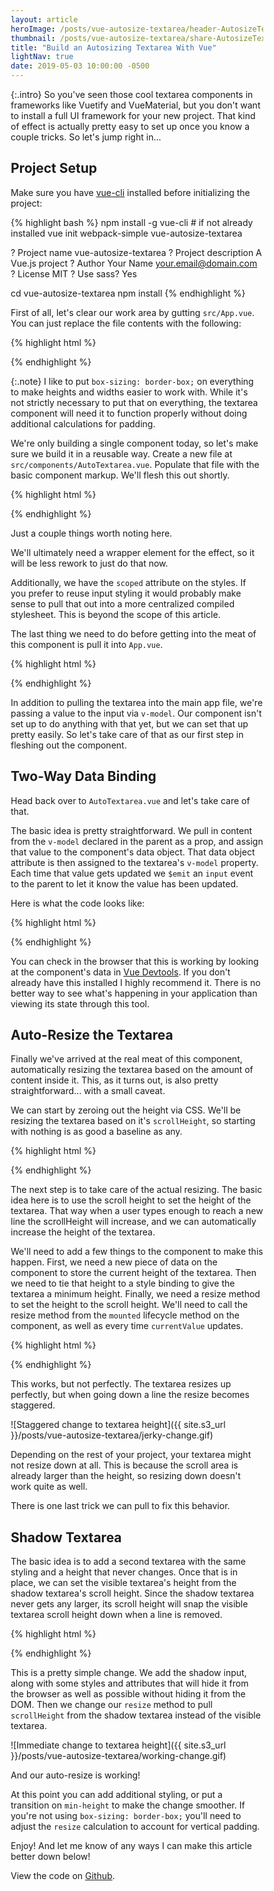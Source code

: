 ```yaml
---
layout: article
heroImage: /posts/vue-autosize-textarea/header-AutosizeTextarea.jpg
thumbnail: /posts/vue-autosize-textarea/share-AutosizeTextarea.jpg
title: "Build an Autosizing Textarea With Vue"
lightNav: true
date: 2019-05-03 10:00:00 -0500
---
```

{:.intro}
So you've seen those cool textarea components in frameworks like Vuetify and VueMaterial, but you don't want to install a full UI framework for your new project. That kind of effect is actually pretty easy to set up once you know a couple tricks. So let's jump right in...

## Project Setup

Make sure you have [vue-cli](https://github.com/vuejs/vue-cli) installed before initializing the project:

{% highlight bash %}
npm install -g vue-cli # if not already installed
vue init webpack-simple vue-autosize-textarea

? Project name vue-autosize-textarea
? Project description A Vue.js project
? Author Your Name <your.email@domain.com>
? License MIT
? Use sass? Yes

cd vue-autosize-textarea
npm install
{% endhighlight %}

First of all, let's clear our work area by gutting `src/App.vue`. You can just replace the file contents with the following:

{% highlight html %}
<!-- src/App.vue -->
<template>
  <div id="app"></div>
</template>

<script>
  export default {
    name: 'app'
  }
</script>

<style lang="scss">
  * {
    box-sizing: border-box;
  }
</style>
{% endhighlight %}

{:.note}
I like to put `box-sizing: border-box;` on everything to make heights and widths easier to work with. While it's not strictly necessary to put that on everything, the textarea component will need it to function properly without doing additional calculations for padding.

We're only building a single component today, so let's make sure we build it in a reusable way. Create a new file at `src/components/AutoTextarea.vue`. Populate that file with the basic component markup. We'll flesh this out shortly.

{% highlight html %}
<!-- src/components/AutoTextarea.vue -->
<template>
  <div class="textarea">
    <textarea></textarea>
  </div>
</template>

<script>
  export default {
    name: 'AutoTextarea'
  }
</script>

<style scoped lang="scss">
  .textarea {
    textarea {
      padding: 8px;
      border: 1px solid #aeaeae;
      resize: none;
      overflow: hidden;
      font-size: 16px;
    }
  }
</style>
{% endhighlight %}

Just a couple things worth noting here. 

We'll ultimately need a wrapper element for the effect, so it will be less rework to just do that now.

Additionally, we have the `scoped` attribute on the styles. If you prefer to reuse input styling it would probably make sense to pull that out into a more centralized compiled stylesheet. This is beyond the scope of this article.

The last thing we need to do before getting into the meat of this component is pull it into `App.vue`.

{% highlight html %}
<!-- src/App.vue -->
<template>
  <div id="app">
    <auto-textarea v-model="inputValue"></auto-textarea>
  </div>
</template>

<script>
  import AutoTextarea from './components/AutoTextarea.vue'

  export default {
    name: 'app',
    components: { AutoTextarea },
    data () {
      return {
        inputValue: ''
      }
    }
  }
</script>

<style lang="scss">
  * {
    box-sizing: border-box;
  }
</style>
{% endhighlight %}

In addition to pulling the textarea into the main app file, we're passing a value to the input via `v-model`. Our component isn't set up to do anything with that yet, but we can set that up pretty easily. So let's take care of that as our first step in fleshing out the component.

## Two-Way Data Binding

Head back over to `AutoTextarea.vue` and let's take care of that.

The basic idea is pretty straightforward. We pull in content from the `v-model` declared in the parent as a prop, and assign that value to the component's data object. That data object attribute is then assigned to the textarea's `v-model` property. Each time that value gets updated we `$emit` an `input` event to the parent to let it know the value has been updated.

Here is what the code looks like:

{% highlight html %}
<!-- src/components/AutoTextarea.vue -->
<template>
  <div class="textarea">
    <textarea v-model="currentValue"></textarea>
  </div>
</template>

<script>
  export default {
    name: 'AutoTextarea',
    props: {
      value: String
    },
    data () {
      return {
        currentValue: ''
      }
    },
    watch: {
      currentValue () {
        this.$emit('input', this.currentValue)
      }
    }
  }
</script>

<style scoped lang="scss">
  ...
</style>
{% endhighlight %}

You can check in the browser that this is working by looking at the component's data in [Vue Devtools](https://chrome.google.com/webstore/detail/vuejs-devtools/nhdogjmejiglipccpnnnanhbledajbpd?hl=en). If you don't already have this installed I highly recommend it. There is no better way to see what's happening in your application than viewing its state through this tool.

## Auto-Resize the Textarea

Finally we've arrived at the real meat of this component, automatically resizing the textarea based on the amount of content inside it. This, as it turns out, is also pretty straightforward... with a small caveat.

We can start by zeroing out the height via CSS. We'll be resizing the textarea based on it's `scrollHeight`, so starting with nothing is as good a baseline as any.

{% highlight html %}
<!-- src/components/AutoTextarea.vue -->
<style scoped lang="scss">
  .textarea {
    textarea {
      ...
      height: 0;
    }
  }
</style>
{% endhighlight %}

The next step is to take care of the actual resizing. The basic idea here is to use the scroll height to set the height of the textarea. That way when a user types enough to reach a new line the scrollHeight will increase, and we can automatically increase the height of the textarea.

We'll need to add a few things to the component to make this happen. First, we need a new piece of data on the component to store the current height of the textarea. Then we need to tie that height to a style binding to give the textarea a minimum height. Finally, we need a resize method to set the height to the scroll height. We'll need to call the resize method from the `mounted` lifecycle method on the component, as well as every time `currentValue` updates.

{% highlight html %}
<!-- src/components/AutoTextarea.vue -->
<template>
  <div class="textarea">
    <textarea v-model="currentValue" ref="input" :style="inputStyle"></textarea>
  </div>
</template>

<script>
  export default {
    name: 'AutoTextarea',
    props: {
      value: String
    },
    data () {
      return {
        currentValue: '',
        inputHeight: '0'
      }
    },
    watch: {
      currentValue () {
        this.resize()
        this.$emit('input', this.currentValue)
      }
    },
    computed: {
      inputStyle () {
        return {
          'min-height': this.inputHeight
        }
      }
    },
    mounted () {
      this.resize()
    },
    methods: {
      resize () {
        this.inputHeight = `${this.$refs.input.scrollHeight}px`
      }
    }
  }
</script>

<style scoped lang="scss">
  ...
</style>
{% endhighlight %}

This works, but not perfectly. The textarea resizes up perfectly, but when going down a line the resize becomes staggered.

![Staggered change to textarea height]({{ site.s3_url }}/posts/vue-autosize-textarea/jerky-change.gif)

Depending on the rest of your project, your textarea might not resize down at all. This is because the scroll area is already larger than the height, so resizing down doesn't work quite as well.

There is one last trick we can pull to fix this behavior.

## Shadow Textarea

The basic idea is to add a second textarea with the same styling and a height that never changes. Once that is in place, we can set the visible textarea's height from the shadow textarea's scroll height. Since the shadow textarea never gets any larger, its scroll height will snap the visible textarea scroll height down when a line is removed.

{% highlight html %}
<template>
  <div class="textarea">
    <textarea v-model="currentValue" :style="inputStyle"></textarea>
    <textarea class="shadow" v-model="currentValue" ref="shadow" tabindex="0"></textarea>
  </div>
</template>

<script>
  export default {
    name: 'AutoTextarea',
    props: {
      value: String
    },
    data () {
      return {
        currentValue: '',
        inputHeight: '0'
      }
    },
    watch: {
      currentValue () {
        this.resize()
        this.$emit('input', this.currentValue)
      }
    },
    computed: {
      inputStyle () {
        return {
          'min-height': this.inputHeight
        }
      }
    },
    mounted () {
      this.resize()
    },
    methods: {
      resize () {
        this.inputHeight = `${this.$refs.shadow.scrollHeight}px`
      }
    }
  }
</script>

<style scoped lang="scss">
  .textarea {
    textarea {
      padding: 8px;
      border: 1px solid #aeaeae;
      resize: none;
      overflow: hidden;
      font-size: 16px;
      height: 0;

      &.shadow {
        max-height: 0;
        pointer-events: none;
        opacity: 0;
        margin: 0;
      }
    }
  }
</style>
{% endhighlight %}

This is a pretty simple change. We add the shadow input, along with some styles and attributes that will hide it from the browser as well as possible without hiding it from the DOM. Then we change our `resize` method to pull `scrollHeight` from the shadow textarea instead of the visible textarea.

![Immediate change to textarea height]({{ site.s3_url }}/posts/vue-autosize-textarea/working-change.gif)

And our auto-resize is working!

At this point you can add additional styling, or put a transition on `min-height` to make the change smoother. If you're not using `box-sizing: border-box;` you'll need to adjust the `resize` calculation to account for vertical padding.

Enjoy! And let me know of any ways I can make this article better down below!

View the code on [Github](https://github.com/sstadt/vue-autosize-textarea).
